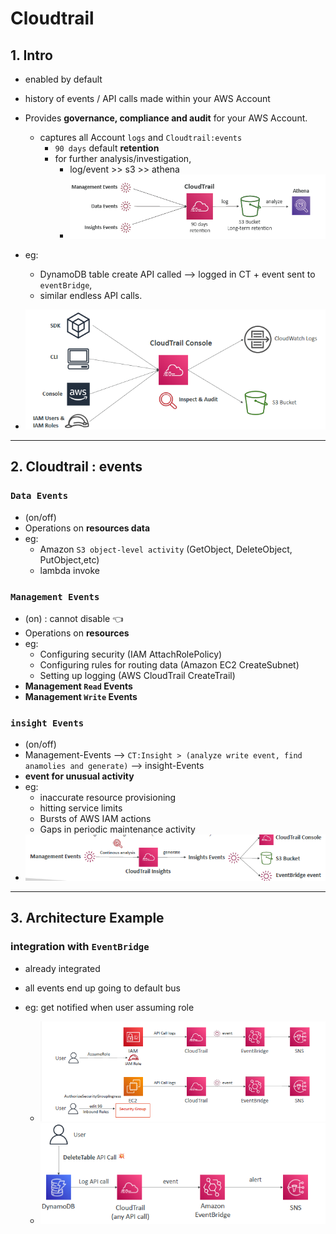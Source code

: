 # Cloudtrail 

## 1. Intro
- enabled by default
- history of events / API calls made within your AWS Account
- Provides **governance, compliance and audit** for your AWS Account.
  - captures all Account `logs` and `Cloudtrail:events` 
    - `90 days` default **retention**
    - for further analysis/investigation,
      - log/event >>  s3 >> athena
      - ![img.png](../99_img/dva/aa-x-ray/img.png)
- eg: 
  - DynamoDB table create API called --> logged in CT + event sent to `eventBridge`,
  - similar endless API calls. 

- ![img_1.png](../99_img/decouple/ct/img_1.png)

---
## 2. Cloudtrail : events

### `Data Events` 
- (on/off)
- Operations on **resources data**
- eg: 
  - Amazon `S3 object-level activity` (GetObject, DeleteObject, PutObject,etc)
  - lambda invoke

### `Management Events` 
- (on) : cannot disable :point_left:
- Operations on **resources**
- eg:
  - Configuring security (IAM AttachRolePolicy)
  - Configuring rules for routing data (Amazon EC2 CreateSubnet)
  - Setting up logging (AWS CloudTrail CreateTrail)
- **Management `Read` Events** 
- **Management `Write` Events**
  

### `insight Events` 
- (on/off)
- Management-Events -->  `CT:Insight > (analyze write event, find anamolies and generate)` --> insight-Events
- **event for unusual activity**
- eg: 
  - inaccurate resource provisioning
  - hitting service limits
  - Bursts of AWS IAM actions
  - Gaps in periodic maintenance activity
- ![img_2.png](../99_img/decouple/ct/img_2.png)

---
## 3. Architecture Example
### integration with `EventBridge`
- already integrated
- all events end up going to default bus

- eg: get notified when user assuming role
  - ![img_4.png](../99_img/decouple/ct/img_4.png)
  - ![img_3.png](../99_img/decouple/ct/img_3.png)





